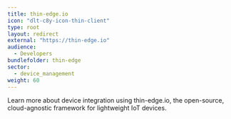 ```yaml
---
title: thin-edge.io
icon: "dlt-c8y-icon-thin-client"
type: root
layout: redirect
external: "https://thin-edge.io"
audience:
  - Developers
bundlefolder: thin-edge
sector:
  - device_management
weight: 60
---
```


Learn more about device integration using thin-edge.io, the open-source, cloud-agnostic framework for lightweight IoT devices.
